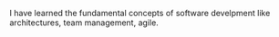 I have learned the fundamental concepts of software develpment like architectures, team management, agile.